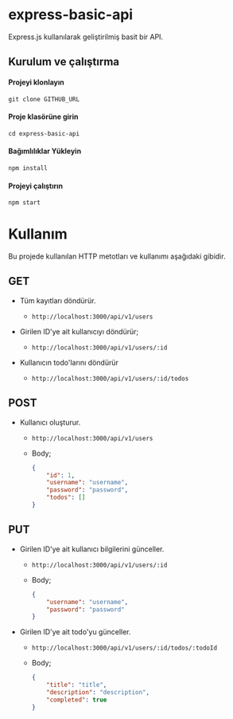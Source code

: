 # express-basic-api

Express.js kullanılarak geliştirilmiş basit bir API.

## Kurulum ve çalıştırma

#### Projeyi klonlayın

```shell
git clone GITHUB_URL
```

#### Proje klasörüne girin

```shell
cd express-basic-api
```

#### Bağımlılıklar Yükleyin

```shell
npm install
```

#### Projeyi çalıştırın

```shell
npm start
```

# Kullanım

Bu projede kullanılan HTTP metotları ve kullanımı aşağıdaki gibidir.

## GET

-   Tüm kayıtları döndürür.

    -   `http://localhost:3000/api/v1/users`

-   Girilen ID'ye ait kullanıcıyı döndürür;

    -   `http://localhost:3000/api/v1/users/:id`

-   Kullanıcın todo'larını döndürür

    -   `http://localhost:3000/api/v1/users/:id/todos`

## POST

-   Kullanıcı oluşturur.

    -   `http://localhost:3000/api/v1/users`

    -   Body;

        ```json
        {
            "id": 1,
            "username": "username",
            "password": "password",
            "todos": []
        }
        ```

## PUT

-   Girilen ID'ye ait kullanıcı bilgilerini günceller.

    -   `http://localhost:3000/api/v1/users/:id`

    -   Body;

        ```json
        {
            "username": "username",
            "password": "password"
        }
        ```

-   Girilen ID'ye ait todo'yu günceller.

    -   `http://localhost:3000/api/v1/users/:id/todos/:todoId`

    -   Body;

        ```json
        {
            "title": "title",
            "description": "description",
            "completed": true
        }
        ```
